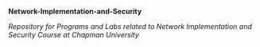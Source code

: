  **Network-Implementation-and-Security**
 
 *Repository for Programs and Labs related to Network Implementation and Security Course at Chapman University*
